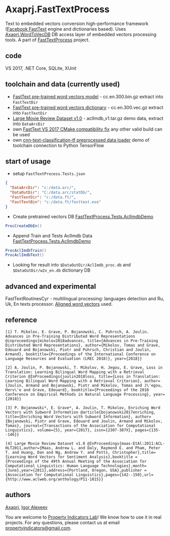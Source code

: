 # Axaprj.FastTextProcess
Text to embedded vectors conversion high-performance framework ([Facebook FastText](https://fasttext.cc) engine and dictionaries based).
Uses [Axaprj.WordToVecDB](https://github.com/Axaprj/FastTextProcess/tree/master/Axaprj.WordToVecDB) 
DB access layer of embedded vectors processing tools. 
A part of [FastTextProcess](https://github.com/Axaprj/FastTextProcess) project.
 
## code
VS 2017, .NET Core, SQLite, XUnit

## toolchain and data (currently used)
- [FastText pre-trained word vectors model](https://s3-us-west-1.amazonaws.com/fasttext-vectors/cc.en.300.bin.gz) - cc.en.300.bin.gz extract into `FastTextDir`
- [FastText pre-trained word vectors dictionary](https://s3-us-west-1.amazonaws.com/fasttext-vectors/cc.en.300.vec.gz) - cc.en.300.vec.gz extract into `FastTextDir`
- [Large Movie Review Dataset v1.0](https://ai.stanford.edu/~amaas/data/sentiment/) - aclImdb_v1.tar.gz demo data, extract into `DataArcDir`
- own [FastText VS 2017 CMake compatibility fix](https://github.com/Axaprj/fastText) any other valid build can be used
- own [cnn-text-classification-tf preprocessed data loader](https://github.com/Axaprj/cnn-text-classification-tf/blob/master/vocab_process_ft.3.py) demo of toolchain connection to Python TensorFlow

## start of usage 
- setup `FastTextProcess.Tests.json`
```json
{
  "DataArcDir": "c:/data.arc/",
  "DataOutDir": "C:/data.arc/statDb/",
  "FastTextDir": "c:/data.ft/",
  "FastTextBin": "c:/data.ft/fasttext.exe"
}
```
- Create pretrained vectors DB [FastTextProcess.Tests.AclImdbDemo](https://github.com/Axaprj/FastTextProcess/blob/master/Tests/FastTextProcess.Tests/AclImdbDemo.cs)
```c#
ProcCreateDbEn()
```
- Append Train and Tests  AclImdb Data [FastTextProcess.Tests.AclImdbDemo](https://github.com/Axaprj/FastTextProcess/blob/master/Tests/FastTextProcess.Tests/AclImdbDemo.cs)
```c#
ProcAclImdbTrain()
ProcAclImdbTest()
```
- Looking for result into `$DataOutDir/AclImdb_proc.db` and `$DataOutDir/w2v_en.db` dictionary DB

## advanced and experimental
FastTextRoutinesCyr - multilingual processing: languages detection and Ru, Uk, En texts processor. 
[Aligned word vectors](https://fasttext.cc/docs/en/aligned-vectors.html) used.

## reference 
```
[1] T. Mikolov, E. Grave, P. Bojanowski, C. Puhrsch, A. Joulin. Advances in Pre-Training Distributed Word Representations @inproceedings{mikolov2018advances, title={Advances in Pre-Training Distributed Word Representations}, author={Mikolov, Tomas and Grave, Edouard and Bojanowski, Piotr and Puhrsch, Christian and Joulin, Armand}, booktitle={Proceedings of the International Conference on Language Resources and Evaluation (LREC 2018)}, year={2018}}
```
```
[2] A. Joulin, P. Bojanowski, T. Mikolov, H. Jegou, E. Grave, Loss in Translation: Learning Bilingual Word Mapping with a Retrieval Criterion @InProceedings{joulin2018loss, title={Loss in Translation: Learning Bilingual Word Mapping with a Retrieval Criterion}, author={Joulin, Armand and Bojanowski, Piotr and Mikolov, Tomas and J\'egou, Herv\'e and Grave, Edouard}, booktitle={Proceedings of the 2018 Conference on Empirical Methods in Natural Language Processing}, year={2018}}
```
```
[3] P. Bojanowski*, E. Grave*, A. Joulin, T. Mikolov, Enriching Word Vectors with Subword Information @article{bojanowski2017enriching, title={Enriching Word Vectors with Subword Information}, author={Bojanowski, Piotr and Grave, Edouard and Joulin, Armand and Mikolov, Tomas}, journal={Transactions of the Association for Computational Linguistics}, volume={5}, year={2017}, issn={2307-387X}, pages={135--146}}
```
```
[4] Large Movie Review Dataset v1.0 @InProceedings{maas-EtAl:2011:ACL-HLT2011,author={Maas, Andrew L. and Daly, Raymond E. and Pham, Peter T. and Huang, Dan and Ng, Andrew Y. and Potts, Christopher},title={Learning Word Vectors for Sentiment Analysis},booktitle = {Proceedings of the 49th Annual Meeting of the Association for Computational Linguistics: Human Language Technologies},month={June},year={2011},address={Portland, Oregon, USA},publisher ={Association for Computational Linguistics},pages={142--150},url={http://www.aclweb.org/anthology/P11-1015}}
```

## authors
[Axaprj](https://github.com/Axaprj), [Igor Alexeev](mailto:axaprj2000@yahoo.com) 

You are welcome to [Property Indicators Lab](https://propertyindicators.github.io/)! 
We know how to use it in real projects.
For any questions, please contact us at email propertyindicators@gmail.com.
